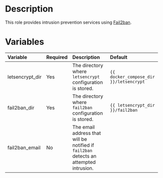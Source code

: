 # Description

This role provides intrusion prevention services using [Fail2ban](fail2ban.org).

# Variables

| Variable        | Required | Description                                                                           | Default                                |
|:----------------|:---------|:--------------------------------------------------------------------------------------|:---------------------------------------|
| letsencrypt_dir | Yes      | The directory where `letsencrypt` configuration is stored.                            | `{{ docker_compose_dir }}/letsencrypt` |
| fail2ban_dir    | Yes      | The directory where `fail2ban` configuration is stored.                               | `{{ letsencrypt_dir }}/fail2ban`       |
| fail2ban_email  | No       | The email address that will be notified if `fail2ban` detects an attempted intrusion. |                                        |
